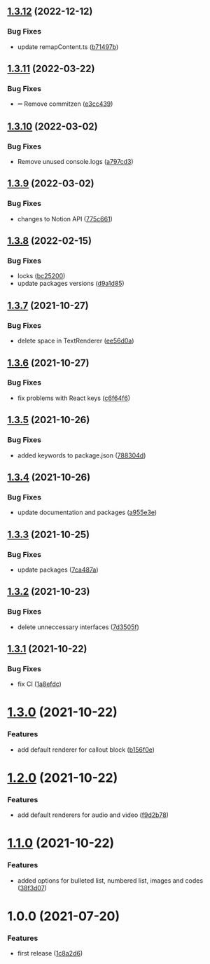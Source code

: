 ## [1.3.12](https://github.com/piotrzaborow/notion-blocks-react-renderer/compare/v1.3.11...v1.3.12) (2022-12-12)


### Bug Fixes

* update remapContent.ts ([b71497b](https://github.com/piotrzaborow/notion-blocks-react-renderer/commit/b71497b8bd0fd7ccb1a1586ce29f6d7c45644c02))

## [1.3.11](https://github.com/piotrzaborow/notion-blocks-react-renderer/compare/v1.3.10...v1.3.11) (2022-03-22)


### Bug Fixes

* :heavy_minus_sign: Remove commitzen ([e3cc439](https://github.com/piotrzaborow/notion-blocks-react-renderer/commit/e3cc4395e9aadc6f5ee4432c0987a9993e0ad282))

## [1.3.10](https://github.com/piotrzaborow/notion-blocks-react-renderer/compare/v1.3.9...v1.3.10) (2022-03-02)


### Bug Fixes

* Remove unused console.logs ([a797cd3](https://github.com/piotrzaborow/notion-blocks-react-renderer/commit/a797cd321daedb8692388d0dd3efa43cbe7ea45a))

## [1.3.9](https://github.com/piotrzaborow/notion-blocks-react-renderer/compare/v1.3.8...v1.3.9) (2022-03-02)


### Bug Fixes

* changes to Notion API ([775c661](https://github.com/piotrzaborow/notion-blocks-react-renderer/commit/775c661430dd1247ed1793400784e9f33554a30c))

## [1.3.8](https://github.com/piotrzaborow/notion-blocks-react-renderer/compare/v1.3.7...v1.3.8) (2022-02-15)


### Bug Fixes

* locks ([bc25200](https://github.com/piotrzaborow/notion-blocks-react-renderer/commit/bc252007a67a76c51c404eeed15e0c477ff55565))
* update packages versions ([d9a1d85](https://github.com/piotrzaborow/notion-blocks-react-renderer/commit/d9a1d853284cd168d10583a2641a4c2b1df835cf))

## [1.3.7](https://github.com/piotrzaborow/notion-blocks-react-renderer/compare/v1.3.6...v1.3.7) (2021-10-27)


### Bug Fixes

* delete space in TextRenderer ([ee56d0a](https://github.com/piotrzaborow/notion-blocks-react-renderer/commit/ee56d0afd7d4ef0eea062d8f6a0a89f694b72383))

## [1.3.6](https://github.com/piotrzaborow/notion-blocks-react-renderer/compare/v1.3.5...v1.3.6) (2021-10-27)


### Bug Fixes

* fix problems with React keys ([c6f64f6](https://github.com/piotrzaborow/notion-blocks-react-renderer/commit/c6f64f6034b2b656cb51abc48d3baa1db20153a6))

## [1.3.5](https://github.com/piotrzaborow/notion-blocks-react-renderer/compare/v1.3.4...v1.3.5) (2021-10-26)


### Bug Fixes

* added keywords to package.json ([788304d](https://github.com/piotrzaborow/notion-blocks-react-renderer/commit/788304dcd30eb4c24f6fbec26f7b49944bf17363))

## [1.3.4](https://github.com/piotrzaborow/notion-blocks-react-renderer/compare/v1.3.3...v1.3.4) (2021-10-26)


### Bug Fixes

* update documentation and packages ([a955e3e](https://github.com/piotrzaborow/notion-blocks-react-renderer/commit/a955e3efb9dcdeea4a8790a7b6057b5947ae2626))

## [1.3.3](https://github.com/piotrzaborow/notion-react-renderer/compare/v1.3.2...v1.3.3) (2021-10-25)


### Bug Fixes

* update packages ([7ca487a](https://github.com/piotrzaborow/notion-react-renderer/commit/7ca487a5be61a23f262b806a16830785df6d83cd))

## [1.3.2](https://github.com/piotrzaborow/notion-react-renderer/compare/v1.3.1...v1.3.2) (2021-10-23)


### Bug Fixes

* delete unneccessary interfaces ([7d3505f](https://github.com/piotrzaborow/notion-react-renderer/commit/7d3505f47bceea4adcff096a160775fbd75be2bd))

## [1.3.1](https://github.com/piotrzaborow/notion-react-renderer/compare/v1.3.0...v1.3.1) (2021-10-22)


### Bug Fixes

* fix CI ([1a8efdc](https://github.com/piotrzaborow/notion-react-renderer/commit/1a8efdc84419363fa979a84cf6a830589df18f3b))

# [1.3.0](https://github.com/piotrzaborow/notion-react-renderer/compare/v1.2.0...v1.3.0) (2021-10-22)


### Features

* add default renderer for callout block ([b156f0e](https://github.com/piotrzaborow/notion-react-renderer/commit/b156f0e03fbb404845cfe7ed1b89b485f9d031b4))

# [1.2.0](https://github.com/piotrzaborow/notion-react-renderer/compare/v1.1.0...v1.2.0) (2021-10-22)


### Features

* add default renderers for audio and video ([f9d2b78](https://github.com/piotrzaborow/notion-react-renderer/commit/f9d2b78a0f5ce7afdd80ac2d597643ce0ca924ff))

# [1.1.0](https://github.com/piotrzaborow/notion-react-renderer/compare/v1.0.0...v1.1.0) (2021-10-22)


### Features

* added options for bulleted list, numbered list, images and codes ([38f3d07](https://github.com/piotrzaborow/notion-react-renderer/commit/38f3d07d7c4a375b64ea72ec13ac67073e719565))

# 1.0.0 (2021-07-20)


### Features

* first release ([1c8a2d6](https://github.com/piotrzaborow/notion-react-renderer/commit/1c8a2d6825470558f2f7bdd708e0252e77a4daed))
